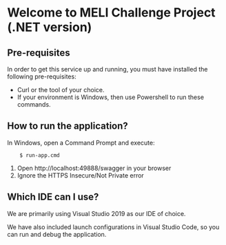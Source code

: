 # Welcome to MELI Challenge Project (.NET version)

## Pre-requisites
In order to get this service up and running, you must have installed the following pre-requisites:
  - Curl or the tool of your choice.
  - If your environment is Windows, then use Powershell to run these commands.

## How to run the application?
In Windows, open a Command Prompt and execute:
```
    $ run-app.cmd
```
1. Open http://localhost:49888/swagger in your browser
2. Ignore the HTTPS Insecure/Not Private error

## Which IDE can I use?
We are primarily using Visual Studio 2019 as our IDE of choice.

We have also included launch configurations in Visual Studio Code, so you can run and debug the application.


